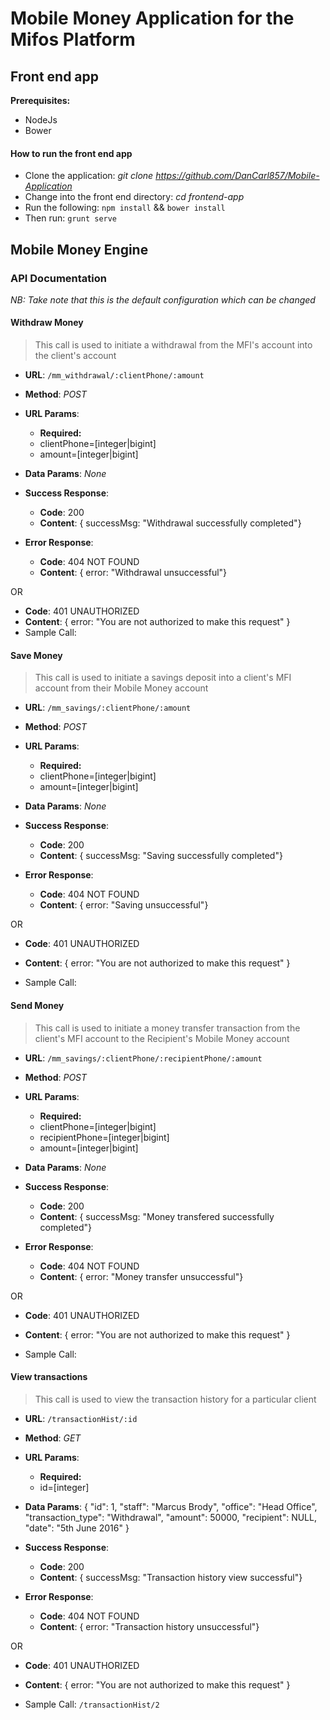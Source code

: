 # Mobile Money Application for the Mifos Platform

## Front end app

**Prerequisites:**
* NodeJs
* Bower

#### How to run the front end app
* Clone the application: *git clone https://github.com/DanCarl857/Mobile-Application*
* Change into the front end directory: *cd frontend-app*
* Run the following: `npm install` && `bower install`
* Then run: `grunt serve`

## Mobile Money Engine

### API Documentation

*NB: Take note that this is the default configuration which can be changed*

#### Withdraw Money

> This call is used to initiate a withdrawal from the MFI's account into the client's account

* **URL**: `/mm_withdrawal/:clientPhone/:amount`

* **Method**: *POST*

* **URL Params**:
  * **Required:**
  * clientPhone=[integer|bigint]
  * amount=[integer|bigint]
 
* **Data Params**: *None*
* **Success Response**:
  * **Code**: 200
  * **Content**: { successMsg: "Withdrawal successfully completed"}
  
* **Error Response**:
  * **Code**: 404 NOT FOUND
  * **Content**: { error: "Withdrawal unsuccessful"}
  
OR

  * **Code**: 401 UNAUTHORIZED
  * **Content**: { error: "You are not authorized to make this request" }
* Sample Call:
  

#### Save Money

> This call is used to initiate a savings deposit into a client's MFI account from their Mobile Money account

* **URL**: `/mm_savings/:clientPhone/:amount`

* **Method**: *POST*

* **URL Params**:
  * **Required:**
  * clientPhone=[integer|bigint]
  * amount=[integer|bigint]
 
* **Data Params**: *None*
* **Success Response**:
  * **Code**: 200
  * **Content**: { successMsg: "Saving successfully completed"}
  
* **Error Response**:
  * **Code**: 404 NOT FOUND
  * **Content**: { error: "Saving unsuccessful"}
  
OR

  * **Code**: 401 UNAUTHORIZED
  * **Content**: { error: "You are not authorized to make this request" }
  
* Sample Call:
  

#### Send Money

> This call is used to initiate a money transfer transaction from the client's MFI account to the Recipient's Mobile Money account

* **URL**: `/mm_savings/:clientPhone/:recipientPhone/:amount`

* **Method**: *POST*

* **URL Params**:
  * **Required:**
  * clientPhone=[integer|bigint]
  * recipientPhone=[integer|bigint]
  * amount=[integer|bigint]
 
* **Data Params**: *None*
* **Success Response**:
  * **Code**: 200
  * **Content**: { successMsg: "Money transfered successfully completed"}
  
* **Error Response**:
  * **Code**: 404 NOT FOUND
  * **Content**: { error: "Money transfer unsuccessful"}
  
OR

  * **Code**: 401 UNAUTHORIZED
  * **Content**: { error: "You are not authorized to make this request" }
  
* Sample Call:
  

#### View transactions

> This call is used to view the transaction history for a particular client

* **URL**: `/transactionHist/:id`

* **Method**: *GET*

* **URL Params**:
  * **Required:**
  * id=[integer]
 
* **Data Params**: 
    {
      "id": 1,
      "staff": "Marcus Brody",
      "office": "Head Office",
      "transaction_type": "Withdrawal",
      "amount": 50000,
      "recipient": NULL,
      "date": "5th June 2016"
    }
      
* **Success Response**:
  * **Code**: 200
  * **Content**: { successMsg: "Transaction history view successful"}
  
* **Error Response**:
  * **Code**: 404 NOT FOUND
  * **Content**: { error: "Transaction history unsuccessful"}
  
OR

  * **Code**: 401 UNAUTHORIZED
  * **Content**: { error: "You are not authorized to make this request" }
  
* Sample Call: `/transactionHist/2`
  
